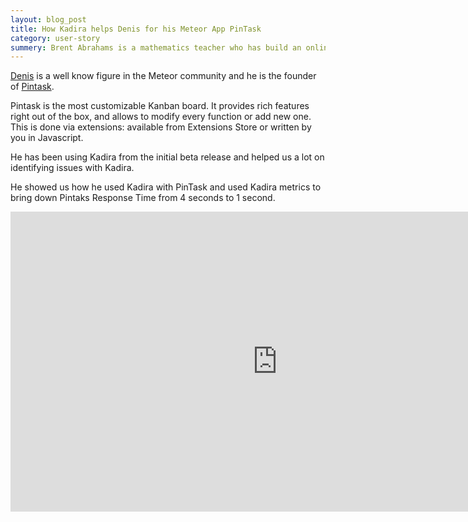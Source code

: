 ```yaml
---
layout: blog_post
title: How Kadira helps Denis for his Meteor App PinTask
category: user-story
summery: Brent Abrahams is a mathematics teacher who has build an online curriculum management app Standbench for his organization using Meteor. This is how he is using Kadira.
---
```


[Denis](https://github.com/DenisGorbachev) is a well know figure in the Meteor community and he is the founder of [Pintask](https://pintask.me/). 

Pintask is the most customizable Kanban board. It provides rich features right out of the box, and allows to modify every function or add new one. This is done via extensions: available from Extensions Store or written by you in Javascript.

He has been using Kadira from the initial beta release and helped us a lot on identifying issues with Kadira. 

He showed us how he used Kadira with PinTask and used Kadira metrics to bring down Pintaks Response Time from 4 seconds to 1 second.

<iframe width="853" height="480" src="https://www.youtube.com/embed/j49Mh5jNNzI" frameborder="0" allowfullscreen="1">
</iframe>
